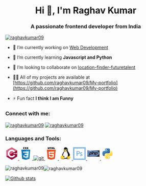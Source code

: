<h1 align="center">Hi 👋, I'm Raghav Kumar</h1>
<h3 align="center">A passionate frontend developer from India</h3>
<p align="left"> <a href="https://twitter.com/raghavkumar09" target="blank"><img src="https://img.shields.io/twitter/follow/raghavkumar09?logo=twitter&style=for-the-badge" alt="raghavkumar09" /></a> </p>

- 🔭 I’m currently working on [Web Development](https://github.com/raghavkumar09/My-portfolio)

- 🌱 I’m currently learning **Javascript and Python**

- 👯 I’m looking to collaborate on [location-finder-futuretalent](https://github.com/raghavkumar09/location-finder-futuretalent)

- 👨‍💻 All of my projects are available at [https://github.com/raghavkumar09/My-portfolio](https://github.com/raghavkumar09/My-portfolio)

- ⚡ Fun fact **I think I am Funny**

<h3 align="left">Connect with me:</h3>
<p align="left">
<a href="https://twitter.com/raghavkumar09" target="blank"><img align="center" src="https://raw.githubusercontent.com/rahuldkjain/github-profile-readme-generator/master/src/images/icons/Social/twitter.svg" alt="raghavkumar09" height="30" width="40" /></a>
<a href="https://linkedin.com/in/raghavkumar09" target="blank"><img align="center" src="https://raw.githubusercontent.com/rahuldkjain/github-profile-readme-generator/master/src/images/icons/Social/linked-in-alt.svg" alt="raghavkumar09" height="30" width="40" /></a>
</p>

<h3 align="left">Languages and Tools:</h3>
<p align="left"> <a href="https://www.w3schools.com/cpp/" target="_blank" rel="noreferrer"> <img src="https://raw.githubusercontent.com/devicons/devicon/master/icons/cplusplus/cplusplus-original.svg" alt="cplusplus" width="40" height="40"/> </a> <a href="https://www.w3schools.com/css/" target="_blank" rel="noreferrer"> <img src="https://raw.githubusercontent.com/devicons/devicon/master/icons/css3/css3-original-wordmark.svg" alt="css3" width="40" height="40"/> </a> <a href="https://git-scm.com/" target="_blank" rel="noreferrer"> <img src="https://www.vectorlogo.zone/logos/git-scm/git-scm-icon.svg" alt="git" width="40" height="40"/> </a> <a href="https://www.w3.org/html/" target="_blank" rel="noreferrer"> <img src="https://raw.githubusercontent.com/devicons/devicon/master/icons/html5/html5-original-wordmark.svg" alt="html5" width="40" height="40"/> </a> <a href="https://www.linux.org/" target="_blank" rel="noreferrer"> <img src="https://raw.githubusercontent.com/devicons/devicon/master/icons/linux/linux-original.svg" alt="linux" width="40" height="40"/> </a> <a href="https://www.photoshop.com/en" target="_blank" rel="noreferrer"> <img src="https://raw.githubusercontent.com/devicons/devicon/master/icons/photoshop/photoshop-line.svg" alt="photoshop" width="40" height="40"/> </a> <a href="https://www.php.net" target="_blank" rel="noreferrer"> <img src="https://raw.githubusercontent.com/devicons/devicon/master/icons/php/php-original.svg" alt="php" width="40" height="40"/> </a> <a href="https://www.python.org" target="_blank" rel="noreferrer"> <img src="https://raw.githubusercontent.com/devicons/devicon/master/icons/python/python-original.svg" alt="python" width="40" height="40"/> </a> </p>

<p><img align="left" src="https://github-readme-stats.vercel.app/api/top-langs?username=raghavkumar09&show_icons=true&locale=en&layout=compact" alt="raghavkumar09" /></p>


<p><img align="center" src="https://github-readme-streak-stats.herokuapp.com/?user=raghavkumar09&" alt="raghavkumar09" /></p>

[![Github stats](https://github-readme-stats.vercel.app/api?username=raghavkumar09&show_icons=true&include_all_commits=true&count_private=true&theme=react&bg_color=45,000428,004e92)](https://github.com/raghavkumar09?tab=repositories)
